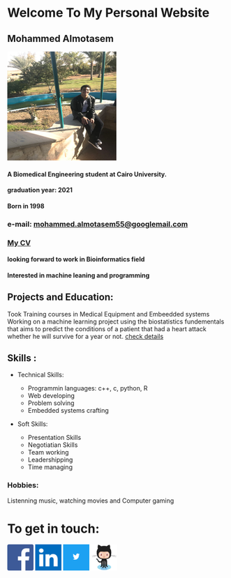 # Welcome To My Personal Website
## Mohammed Almotasem
<img src="me2.jpg" width="250" height="250" />

####  A Biomedical Engineering student at Cairo University. 
#### graduation year: 2021
#### Born in 1998
### e-mail: mohammed.almotasem55@googlemail.com
### [My CV](https://drive.google.com/file/d/1Gc6SpsvlYG9Fpmco_Da8JnqnQtPYCiIo/view?usp=sharing)
#### looking forward to work in Bioinformatics field
#### Interested in machine leaning and programming

## Projects and Education:

Took Training courses in Medical Equipment and Embeedded systems
Working on a machine learning project using the biostatistics fundementals that aims to predict the conditions of a patient that had a heart attack whether he will survive for a year or not. [check details](https://marwaomar.github.io/Marwa-Abdalla//chronic-kidney-disease/)


## Skills :
- Technical Skills:

	- Programmin languages: c++, c, python, R
    - Web developing
    - Problem solving
    - Embedded systems crafting


- Soft Skills:

    - Presentation Skills
    - Negotiatian Skills
    - Team working
    - Leadershipping
    - Time managing

### Hobbies:
Listenning music, watching movies and Computer gaming


# To get in touch:

[<img src="faf.png" width="60" height="60" />](https://www.facebook.com/mohammed.almotasem)    [<img src="linkedin.png" width="60" height="60" />](https://www.linkedin.com/in/mohammed-almotasem-45a726177/)    [<img src="twitter.png" width="60" height="60" />](https://twitter.com/M_Almotasem55)  [<img src="github.png" width="60" height="60" />](https://github.com/Almotasem100)
